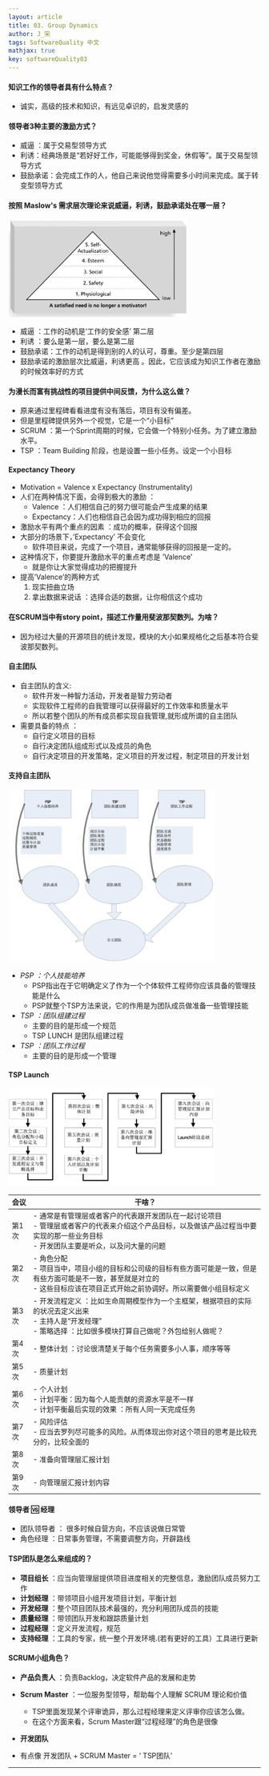 ```yaml
---
layout: article
title: 03. Group Dynamics
author: J_宋
tags: SoftwareQuality 中文
mathjax: true
key: softwareQuality03
---
```




#### 知识工作的领导者具有什么特点？

- 诚实，高级的技术和知识，有远见卓识的，启发灵感的



#### 领导者3种主要的激励方式？

- 威逼 ：属于交易型领导方式
- 利诱：经典场景是“若好好工作，可能能够得到奖金，休假等”。属于交易型领导方式
- 鼓励承诺：会完成工作的人，他自己来说他觉得需要多小时间来完成。属于转变型领导方式



#### 按照 Maslow's 需求层次理论来说威逼，利诱，鼓励承诺处在哪一层？

<img src="/assets/images/软质/myNote/pic03/Picture1.png" alt="Picture1" style="zoom:35%;" />

- 威逼 ：工作的动机是‘工作的安全感’ 第二层 
- 利诱 ：要么是第一层，要么是第二层 
- 鼓励承诺：工作的动机是得到别的人的认可，尊重。至少是第四层 
- 鼓励承诺的激励层次比威逼，利诱更高 。因此，它应该成为知识工作者在激励的时候效率好的方式



#### 为漫长而富有挑战性的项目提供中间反馈，为什么这么做？

- 原来通过里程碑看看进度有没有落后，项目有没有偏差。
- 但是里程碑提供另外一个视觉，它是一个“小目标”
- SCRUM ：第一个Sprint周期的时候，它会做一个特别小任务。为了建立激励水平。
- TSP ：Team Building 阶段，也是设置一些小任务。设定一个小目标



#### Expectancy Theory

- Motivation = Valence x Expectancy (Instrumentality)
- 人们在两种情况下面，会得到极大的激励 ：
  - Valence ：人们相信自己的努力很可能会产生成果的结果
  - Expectancy：人们也相信自己会因为成功得到相应的回报
- 激励水平有两个重点的因素 ：成功的概率，获得这个回报
- 大部分的场景下，’Expectancy’ 不会变化 
  - 软件项目来说，完成了一个项目，通常能够获得的回报是一定的。
- 这种情况下，你要提升激励水平的重点考虑是 ’Valence’
  - 就是你让大家觉得成功的把握提升
- 提高’Valence’的两种方式 
  1. 现实扭曲立场
  2. 拿出数据来说话 ：选择合适的数据，让你相信这个成功



#### 在SCRUM当中有story point，描述工作量用斐波那契数列。为啥？

- 因为经过大量的开源项目的统计发现，模块的大小如果规格化之后基本符合斐波那契数列。



#### **自主团队**

- ⾃主团队的含义:
  - 软件开发一种智力活动，开发者是智力劳动者
  - 实现软件⼯程师的⾃我管理可以获得最好的⼯作效率和质量水平
  - 所以若整个团队的所有成员都实现自我管理,就形成所谓的自主团队
- 需要具备的特点 ：
  - 自行定义项目的目标
  - 自行决定团队组成形式以及成员的角色
  - 自行决定项目的开发策略，定义项目的开发过程，制定项目的开发计划



#### 支持自主团队 

<img src="/assets/images/软质/myNote/pic03/Picture2.png" alt="Picture2" style="zoom:40%;" />

- *PSP* *：个人技能培养*
  - PSP指出在于它明确定义了作为一个个体软件工程师你应该具备的管理技能是什么
  - PSP就整个TSP方法来说，它的作用是为团队成员做准备一些管理技能
- *TSP* *：团队组建过程*
  - 主要的目的是形成一个规范
  - TSP LUNCH 是团队组建过程
- *TSP* *：团队工作过程*
  - 主要的目的是形成一个管理



#### TSP Launch

<img src="/assets/images/软质/myNote/pic03/Picture3.png" alt="Picture3" style="zoom:40%;" />

| 会议  | 干啥？                                                       |
| ----- | ------------------------------------------------------------ |
| 第1次 | - 通常是有管理层或者客户的代表跟开发团队在一起讨论项目<br/>- 管理层或者客户的代表来介绍这个产品目标，以及做该产品过程当中要实现的那一些业务目标<br/>- 开发团队主要是听众，以及问大量的问题 |
| 第2次 | - 角色分配<br/>- 项目当中，项目小组的目标和公司级的目标有些方面可能是一致，但是有些方面可能是不一致，甚至就是对立的<br/> - 这些目标应该在项目正式开始之前协调好。所以需要做小组目标定义 |
| 第3次 | - 开发流程定义 ：比如生命周期模型作为一个主框架，根据项目的实际的状况去定义出来 <br/>- 主持人是“开发经理”<br/>- 策略选择 ：比如很多模块打算自己做呢？外包给别人做呢？ |
| 第4次 | - 整体计划 ：讨论很清楚关于每个任务需要多小人事，顺序等等    |
| 第5次 | - 质量计划                                                   |
| 第6次 | - 个人计划<br/>- 计划平衡：因为每个人能贡献的资源水平是不一样<br/>- 计划平衡最后实现的效果 ：所有人同一天完成任务 |
| 第7次 | - 风险评估<br/>- 应当去罗列尽可能多的风险。从而体现出你对这个项目的思考是比较充分的，比较全面的 |
| 第8次 | - 准备向管理层汇报计划                                       |
| 第9次 | - 向管理层汇报计划内容                                       |



#### 领导者 🆚 经理

- 团队领导者 ： 很多时候自营方向，不应该说做日常管
- 角色经理 ：日常事务管理，不需要调整方向，开辟路线



#### TSP团队是怎么来组成的？

- **项目组长** ：应当向管理层提供项目进度相关的完整信息，激励团队成员努力工作
- **计划经理** ：带领项目小组开发项目计划，平衡计划
- **开发经理** ：整个项目团队技术最强的，充分利用团队成员的技能
- **质量经理** ：带领团队开发和跟踪质量计划 
- **过程经理** ：定义开发流程，规范
- **支持经理** ：工具的专家，统一整个开发环境.(若有更好的工具）工具进行更新



#### SCRUM小组角色？

- **产品负责人** ：负责Backlog，决定软件产品的发展和走势
- **Scrum Master** ：一位服务型领导，帮助每个人理解 SCRUM 理论和价值
  - TSP里面发现某个评审诡异，那么过程经理来定义评审你应该怎么做。
  - 在这个方面来看，Scrum Master跟“过程经理”的角色是很像
- **开发团队**

- 有点像 开发团队 + SCRUM Master = ‘ TSP团队’

   

***

